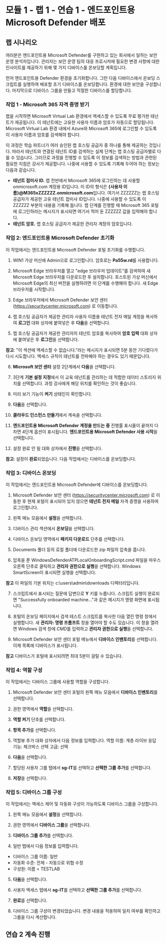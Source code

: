 ﻿# 모듈 1 - 랩 1 - 연습 1 - 엔드포인트용 Microsoft Defender 배포

## 랩 시나리오

여러분은 엔드포인트용 Microsoft Defender를 구현하고 있는 회사에서 일하는 보안 운영 분석자입니다. 관리자는 보안 운영 팀의 대응 프로시저에 필요한 변경 사항에 대한 인사이트를 제공하기 위해 몇 가지 디바이스를 온보딩할 계획입니다.

먼저 엔드포인트용 Defender 환경을 초기화합니다. 그런 다음 디바이스에서 온보딩 스크립트를 실행하여 배포할 초기 디바이스를 온보딩합니다. 환경에 대한 보안을 구성합니다. 마지막으로 디바이스 그룹을 만들고 적절한 디바이스를 할당합니다.

### 작업 1 - Microsoft 365 자격 증명 받기

랩을 시작하면 Microsoft Virtual Lab 환경에서 액세스할 수 있도록 무료 평가판 테넌트가 제공됩니다. 이 테넌트에는 고유한 사용자 이름과 암호가 자동으로 할당됩니다. Microsoft Virtual Lab 환경 내에서 Azure와 Microsoft 365에 로그인할 수 있도록 이 사용자 이름과 암호를 검색해야 합니다. 

이 과정은 학습 파트너가 여러 승인된 랩 호스팅 공급자 중 하나를 통해 제공하는 것입니다. 따라서 테넌트와 연결된 테넌트 ID를 검색하는 실제 단계는 랩 호스팅 공급자별로 다를 수 있습니다. 그러므로 과정을 진행할 수 있도록 이 정보를 검색하는 방법과 관련된 필요한 지침은 강사가 제공합니다. 나중에 사용할 수 있도록 기록해 두어야 하는 정보는 다음과 같습니다.

- **테넌트 접미사 ID.** 랩 전반에서 Microsoft 365에 로그인하는 데 사용할 onmicrosoft.com 계정용 ID입니다. 이 ID의 형식은 **{사용자 이름}@M365xZZZZZZ.onmicrosoft.com**입니다. 여기서 ZZZZZZ는 랩 호스팅 공급자가 제공한 고유 테넌트 접미사 ID입니다. 나중에 사용할 수 있도록 이 ZZZZZZ 부분의 내용을 기록해 둡니다. 랩 단계를 진행할 때 Microsoft 365 포털에 로그인하라는 메시지가 표시되면 여기서 적어 둔 ZZZZZZ 값을 입력해야 합니다.
- **테넌트 암호.** 랩 호스팅 공급자가 제공한 관리자 계정의 암호입니다.
	

### 작업 2: 엔드포인트용 Microsoft Defender 초기화

이 작업에서는 엔드포인트용 Microsoft Defender 포털 초기화를 수행합니다.


1.  WIN1 가상 머신에 Admin으로 로그인합니다. 암호로는 **Pa55w.rd**를 사용합니다.  

2.  Microsoft Edge 브라우저를 열고 "edge 브라우저 업데이트"를 검색하여 새 Microsoft Edge 브라우저를 다운로드한 후 설치합니다. 호스트된 가상 머신에서 Microsoft Edge의 최신 버전을 실행하려면 이 단계를 수행해야 합니다. 새 Edge 브라우저를 시작합니다.

3.  Edge 브라우저에서 Microsoft Defender 보안 센터 (https://securitycenter.microsoft.com) 로 이동합니다.

4. 랩 호스팅 공급자가 제공한 관리자 사용자 이름용 테넌트 전자 메일 계정을 복사하여 **로그인** 대화 상자에 붙여넣은 후 **다음**을 선택합니다.

5. 랩 호스팅 공급자가 제공한 관리자의 테넌트 암호를 복사하여 **암호 입력** 대화 상자에 붙여넣은 후 **로그인**을 선택합니다.

**참고**: "이 섹션에 액세스할 수 없습니다."라는 메시지가 표시되면 5분 동안 기다렸다가 다시 시도합니다.  액세스 규칙이 테넌트를 전파해야 하는 경우도 있기 때문입니다.  

6. **Microsoft 보안 센터** 설정 2단계에서 **다음**을 선택합니다.

7. 3단계 **기본 설정 지정**에서 이 교육 테넌트를 관리하는 데 적합한 데이터 스토리지 위치를 선택합니다.  과정 강사에게 해당 위치를 확인하는 것이 좋습니다.

8. 미리 보기 기능이 **켜기** 상태인지 확인합니다.

9. **다음**을 선택합니다.  

10. **클라우드 인스턴스 만들기**에서 계속을 선택합니다.

11. **엔드포인트용 Microsoft Defender 계정을 만드는 중** 진행률 표시줄이 끝까지 다 차면 4단계 옵션이 표시됩니다.  **엔드포인트용 Microsoft Defender 사용 시작**을 선택합니다.

12. 설정 완료 안 됨 대화 상자에서 **진행**을 선택합니다.

**참고**: 설정이 **완료**되었습니다.  다음 작업에서는 디바이스를 온보딩합니다.  

### 작업 3: 디바이스 온보딩

이 작업에서는 엔드포인트용 Microsoft Defender에 디바이스를 온보딩합니다.

1. Microsoft Defender 보안 센터 (https://securitycenter.microsoft.com) 로 이동한 후 현재 포털이 표시되어 있지 않으면 **테넌트 전자 메일** 자격 증명을 사용하여 로그인합니다.

2. 왼쪽 메뉴 모음에서 **설정**을 선택합니다.

3. 디바이스 관리 섹션에서 **온보딩**을 선택합니다.

4. 디바이스 온보딩 영역에서 **패키지 다운로드** 단추를 선택합니다.

5. Documents 폴더 등의 로컬 폴더에 다운로드한 zip 파일의 압축을 풉니다.

6. 압축을 푼 WindowsDefenderATPLocalOnboardingScript.cmd 파일을 마우스 오른쪽 단추로 클릭하고 **관리자 권한으로 실행**을 선택합니다.  Windows SmartScreen이 표시되면 실행을 선택합니다.

**참고** 이 파일의 기본 위치는 c:\users\admin\downloads 디렉터리입니다.
    
7. 스크립트에서 표시되는 질문에 답변으로 **Y** 키를 누릅니다. 스크립트 실행이 완료되면 "Successfully onboarded machine..."과 같은 메시지가 명령 화면에 표시됩니다. 

8. 포털의 온보딩 페이지에서 검색 테스트 스크립트를 복사한 다음 열린 명령 창에서 실행합니다.  새 **관리자: 명령 프롬프트** 창을 열어야 할 수도 있습니다. 이 창을 열려면 Windows 검색 창에 *CMD*를 입력하고 **관리자 권한으로 실행**을 선택합니다.

9. Microsoft Defender 보안 센터 포털 메뉴에서 **디바이스 인벤토리**를 선택합니다. 이제 목록에 디바이스가 표시됩니다.

**참고** 디바이스가 포털에 표시되려면 최대 5분이 걸릴 수 있습니다.


### 작업 4: 역할 구성

이 작업에서는 디바이스 그룹에 사용할 역할을 구성합니다.

1. Microsoft Defender 보안 센터 포털의 왼쪽 메뉴 모음에서 **디바이스 인벤토리**를 선택합니다. 

2. 권한 영역에서 **역할**을 선택합니다.

3. **역할 켜기** 단추를 선택합니다.

4. **항목 추가**를 선택합니다.

5. 역할뷰 추가 대화 상자에서 다음 정보를 입력합니다.
    역할 이름: 계층
    라이브 응답 기능: 체크박스 선택
    고급: 선택

6. **다음**을 선택합니다.

7. 할당된 사용자 그룹 탭에서 **sg-IT**를 선택하고 **선택한 그룹 추가**를 선택합니다.

8. **저장**을 선택합니다.


### 작업 5: 디바이스 그룹 구성

이 작업에서는 액세스 제어 및 자동화 구성이 가능하도록 디바이스 그룹을 구성합니다.

1. 왼쪽 메뉴 모음에서 **설정**을 선택합니다. 

2. 권한 영역에서 **디바이스 그룹**을 선택합니다.

3. **디바이스 그룹 추가**를 선택합니다.

4. 일반 탭에서 다음 정보를 입력합니다.

- 디바이스 그룹 이름: 일반
- 자동화 수준: 전체 - 자동으로 위협 수정
- 구성원: 이름 = TESTLAB

5. **다음**을 선택합니다.

6. 사용자 액세스 탭에서 **sg-IT**를 선택하고 **선택한 그룹 추가**를 선택합니다.

7. **완료**를 선택합니다.

8. 디바이스 그룹 구성이 변경되었습니다. 변경 내용을 적용하여 일치 여부를 확인하고 그룹을 다시 계산합니다.


## 연습 2 계속 진행

